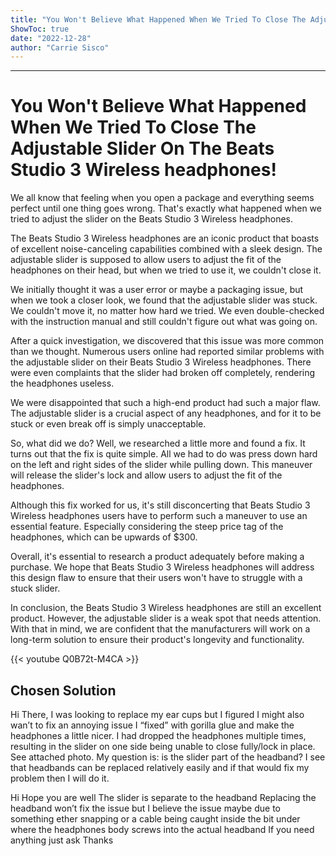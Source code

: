 ```yaml
---
title: "You Won't Believe What Happened When We Tried To Close The Adjustable Slider On The Beats Studio 3 Wireless headphones!"
ShowToc: true 
date: "2022-12-28"
author: "Carrie Sisco"
---
```

*****
# You Won't Believe What Happened When We Tried To Close The Adjustable Slider On The Beats Studio 3 Wireless headphones!

We all know that feeling when you open a package and everything seems perfect until one thing goes wrong. That's exactly what happened when we tried to adjust the slider on the Beats Studio 3 Wireless headphones.

The Beats Studio 3 Wireless headphones are an iconic product that boasts of excellent noise-canceling capabilities combined with a sleek design. The adjustable slider is supposed to allow users to adjust the fit of the headphones on their head, but when we tried to use it, we couldn't close it.

We initially thought it was a user error or maybe a packaging issue, but when we took a closer look, we found that the adjustable slider was stuck. We couldn't move it, no matter how hard we tried. We even double-checked with the instruction manual and still couldn't figure out what was going on.

After a quick investigation, we discovered that this issue was more common than we thought. Numerous users online had reported similar problems with the adjustable slider on their Beats Studio 3 Wireless headphones. There were even complaints that the slider had broken off completely, rendering the headphones useless.

We were disappointed that such a high-end product had such a major flaw. The adjustable slider is a crucial aspect of any headphones, and for it to be stuck or even break off is simply unacceptable.

So, what did we do? Well, we researched a little more and found a fix. It turns out that the fix is quite simple. All we had to do was press down hard on the left and right sides of the slider while pulling down. This maneuver will release the slider's lock and allow users to adjust the fit of the headphones.

Although this fix worked for us, it's still disconcerting that Beats Studio 3 Wireless headphones users have to perform such a maneuver to use an essential feature. Especially considering the steep price tag of the headphones, which can be upwards of $300.

Overall, it's essential to research a product adequately before making a purchase. We hope that Beats Studio 3 Wireless headphones will address this design flaw to ensure that their users won't have to struggle with a stuck slider.

In conclusion, the Beats Studio 3 Wireless headphones are still an excellent product. However, the adjustable slider is a weak spot that needs attention. With that in mind, we are confident that the manufacturers will work on a long-term solution to ensure their product's longevity and functionality.

{{< youtube Q0B72t-M4CA >}} 



## Chosen Solution
 Hi There,
I was looking to replace my ear cups but I figured I might also wan’t to fix  an annoying issue I “fixed” with gorilla glue and make the headphones a little nicer.
I had dropped the headphones multiple times, resulting in the slider on one side being unable to close fully/lock in place. See attached photo.
My question is: is the slider part of the headband? I see that headbands can be replaced relatively easily and if that would fix my problem then I will do it.

 Hi
Hope you are well
The slider is separate to the headband
Replacing the headband won’t fix the issue but I believe the issue maybe due to something ether snapping or a cable being caught inside the bit under where the headphones body screws into the actual headband
If you need anything just ask
Thanks




